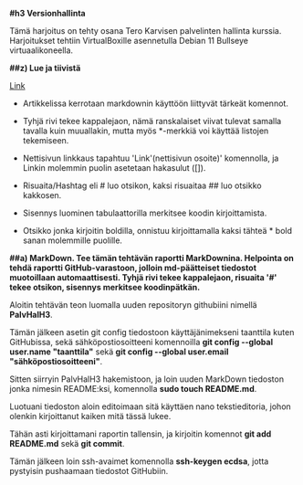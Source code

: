 **#h3 Versionhallinta**

Tämä harjoitus on tehty osana Tero Karvisen palvelinten hallinta kurssia. Harjoitukset tehtiin VirtualBoxille asennetulla Debian 11 Bullseye virtuaalikoneella.

**##z) Lue ja tiivistä**

[Link](commonmark.org/help/)

- Artikkelissa kerrotaan markdownin käyttöön liittyvät tärkeät komennot.

- Tyhjä rivi tekee kappalejaon, nämä ranskalaiset viivat tulevat samalla tavalla kuin muuallakin, mutta myös *-merkkiä voi käyttää listojen tekemiseen.

- Nettisivun linkkaus tapahtuu 'Link'(nettisivun osoite)' komennolla, ja Linkin molemmin puolin asetetaan hakasulut ([]).

- Risuaita/Hashtag eli # luo otsikon, kaksi risuaitaa ## luo otsikko kakkosen.

- Sisennys luominen tabulaattorilla merkitsee koodin kirjoittamista. 

- Otsikko jonka kirjoitin boldilla, onnistuu kirjoittamalla kaksi tähteä * bold sanan molemmille puolille.

**##a) MarkDown. Tee tämän tehtävän raportti MarkDownina. Helpointa on tehdä raportti GitHub-varastoon, jolloin md-päätteiset tiedostot muotoillaan automaattisesti. Tyhjä rivi tekee kappalejaon, risuaita '#' tekee otsikon, sisennys merkitsee koodinpätkän.**

Aloitin tehtävän teon luomalla uuden repositoryn githubiini nimellä **PalvHalH3**.

Tämän jälkeen asetin git config tiedostoon käyttäjänimekseni taanttila kuten GitHubissa, sekä sähköpostiosoitteeni komennoilla **git config --global user.name "taanttila"** sekä **git config --global user.email "sähköpostiosoitteeni"**.

Sitten siirryin PalvHalH3 hakemistoon, ja loin uuden MarkDown tiedoston jonka nimesin README:ksi, komennolla **sudo touch README.md**.

Luotuani tiedoston aloin editoimaan sitä käyttäen nano tekstieditoria, johon olenkin kirjoittanut kaiken mitä tässä lukee.

Tähän asti kirjoittamani raportin tallensin, ja kirjoitin komennot **git add README.md** sekä **git commit**.

Tämän jälkeen loin ssh-avaimet komennolla **ssh-keygen ecdsa**, jotta pystyisin pushaamaan tiedostot GitHubiin.


